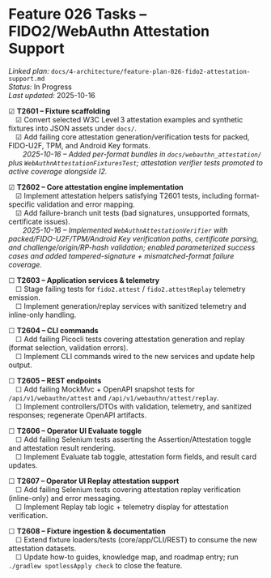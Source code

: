 # Feature 026 Tasks – FIDO2/WebAuthn Attestation Support

_Linked plan:_ `docs/4-architecture/feature-plan-026-fido2-attestation-support.md`  
_Status:_ In Progress  
_Last updated:_ 2025-10-16

☑ **T2601 – Fixture scaffolding**  
 ☑ Convert selected W3C Level 3 attestation examples and synthetic fixtures into JSON assets under `docs/`.  
 ☑ Add failing core attestation generation/verification tests for packed, FIDO-U2F, TPM, and Android Key formats.  
  _2025-10-16 – Added per-format bundles in `docs/webauthn_attestation/` plus `WebAuthnAttestationFixturesTest`; attestation verifier tests promoted to active coverage alongside I2._  

☑ **T2602 – Core attestation engine implementation**  
 ☑ Implement attestation helpers satisfying T2601 tests, including format-specific validation and error mapping.  
 ☑ Add failure-branch unit tests (bad signatures, unsupported formats, certificate issues).  
  _2025-10-16 – Implemented `WebAuthnAttestationVerifier` with packed/FIDO-U2F/TPM/Android Key verification paths, certificate parsing, and challenge/origin/RP-hash validation; enabled parameterized success cases and added tampered-signature + mismatched-format failure coverage._  

☐ **T2603 – Application services & telemetry**  
 ☐ Stage failing tests for `fido2.attest` / `fido2.attestReplay` telemetry emission.  
 ☐ Implement generation/replay services with sanitized telemetry and inline-only handling.  

☐ **T2604 – CLI commands**  
 ☐ Add failing Picocli tests covering attestation generation and replay (format selection, validation errors).  
 ☐ Implement CLI commands wired to the new services and update help output.  

☐ **T2605 – REST endpoints**  
 ☐ Add failing MockMvc + OpenAPI snapshot tests for `/api/v1/webauthn/attest` and `/api/v1/webauthn/attest/replay`.  
 ☐ Implement controllers/DTOs with validation, telemetry, and sanitized responses; regenerate OpenAPI artifacts.  

☐ **T2606 – Operator UI Evaluate toggle**  
 ☐ Add failing Selenium tests asserting the Assertion/Attestation toggle and attestation result rendering.  
 ☐ Implement Evaluate tab toggle, attestation form fields, and result card updates.  

☐ **T2607 – Operator UI Replay attestation support**  
 ☐ Add failing Selenium tests covering attestation replay verification (inline-only) and error messaging.  
 ☐ Implement Replay tab logic + telemetry display for attestation verification.  

☐ **T2608 – Fixture ingestion & documentation**  
 ☐ Extend fixture loaders/tests (core/app/CLI/REST) to consume the new attestation datasets.  
 ☐ Update how-to guides, knowledge map, and roadmap entry; run `./gradlew spotlessApply check` to close the feature.  
